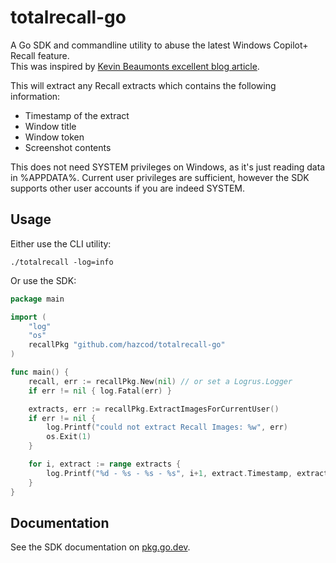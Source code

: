 # totalrecall-go

A Go SDK and commandline utility to abuse the latest Windows Copilot+ Recall feature.<br/>
This was inspired by [Kevin Beaumonts excellent blog article](https://doublepulsar.com/recall-stealing-everything-youve-ever-typed-or-viewed-on-your-own-windows-pc-is-now-possible-da3e12e9465e).

This will extract any Recall extracts which contains the following information:
- Timestamp of the extract
- Window title
- Window token
- Screenshot contents

This does not need SYSTEM privileges on Windows, as it's just reading data in %APPDATA%.
Current user privileges are sufficient, however the SDK supports other user accounts if you are indeed SYSTEM.

## Usage

Either use the CLI utility:

```shell
./totalrecall -log=info
```

Or use the SDK:
```go
package main

import (
	"log"
	"os"
	recallPkg "github.com/hazcod/totalrecall-go"
)

func main() {
	recall, err := recallPkg.New(nil) // or set a Logrus.Logger
	if err != nil { log.Fatal(err) }

	extracts, err := recallPkg.ExtractImagesForCurrentUser()
	if err != nil {
		log.Printf("could not extract Recall Images: %w", err)
		os.Exit(1)
	}

	for i, extract := range extracts {
		log.Printf("%d - %s - %s - %s", i+1, extract.Timestamp, extract.WindowTitle, extract.WindowToken)
	}
}
```

## Documentation

See the SDK documentation on [pkg.go.dev](https://pkg.go.dev/github.com/hazcod/totallrecall-gopkg/recall).
